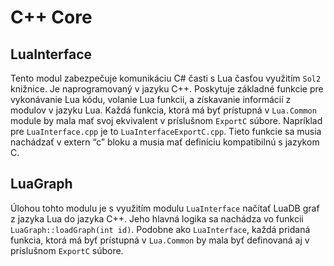 # C++ Core

## LuaInterface

Tento modul zabezpečuje komunikáciu C# časti s Lua časťou využitím `Sol2` knižnice. Je naprogramovaný v jazyku C++. Poskytuje základné funkcie pre vykonávanie Lua kódu, volanie Lua funkcii, a získavanie informácií z modulov v jazyku Lua. Každá funkcia, ktorá má byť prístupná v `Lua.Common` module by mala mať svoj ekvivalent v príslušnom `ExportC` súbore. Napríklad pre `LuaInterface.cpp` je to `LuaInterfaceExportC.cpp`. Tieto funkcie sa musia nachádzať v extern “c” bloku a musia mať definíciu kompatibilnú s jazykom C.

## LuaGraph

Úlohou tohto modulu je s využitím modulu `LuaInterface` načítať LuaDB graf z jazyka Lua do jazyka C++. Jeho hlavná logika sa nachádza vo funkcii `LuaGraph::loadGraph(int id)`. Podobne ako `LuaInterface`, každá pridaná funkcia, ktorá má byť prístupná v `Lua.Common` by mala byť definovaná aj v príslušnom `ExportC` súbore.
